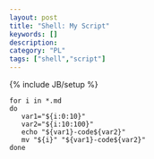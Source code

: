 ```yaml
--- 
layout: post 
title: "Shell: My Script" 
keywords: [] 
description: 
category: "PL"
tags: ["shell","script"] 
--- 
```

{% include JB/setup %}


```shell
for i in *.md
do
   var1="${i:0:10}"
   var2="${i:10:100}"
   echo "${var1}-code${var2}"
   mv "${i}" "${var1}-code${var2}"
done
```

